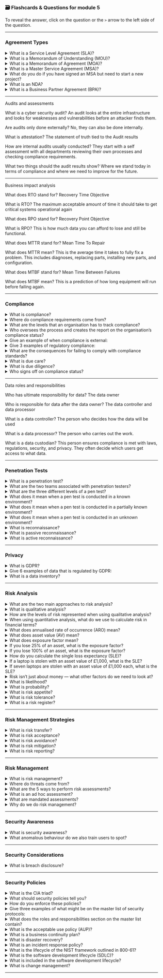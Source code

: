 ### 🗃️ Flashcards & Questions for module 5
To reveal the answer, click on the question or the `>` arrow to the left side of the question.

-----

### Agreement Types

<details>
  <summary>What is a Service Level Agreement (SLA)?</summary>
  This outlines minimum performance such as uptime guarantees, response times, or how quickly a technician can be dispatched if something goes wrong.
</details>

<details>
  <summary>What is a Memorandum of Understanding (MOU)?</summary>
  This is used in new business relationships to outline goals. This is usually informal.
</details>

<details>
  <summary>What is a Memorandum of Agreement (MOA)?</summary>
  This adds more information on how the two businesses will work together.
</details>

<details>
  <summary>What is a Master Service Agreement (MSA)?</summary>
  This is for long-term partnerships. This is legally binding and creates a framework between the two organisations.
</details>

<details>
  <summary>What do you do if you have signed an MSA but need to start a new project?</summary>
  Attach a Statement of Work (SOW) to the existing agreement.
</details>

<details>
  <summary>What is an NDA?</summary>
  Non-Disclosure Agreement is a legal contract between two parties and is used to keep data confidential.
</details>

<details>
  <summary>What is a Business Partner Agreement (BPA)?</summary>
  This is a legal contract that defines the relationship inside a company organisation including financial details, ownership stakes, and decision-making authority.
</details>


-----

Audits and assessments

What is a cyber security audit?
An audit looks at the entire infrastructure and looks for weaknesses and vulnerabilities before an attacker finds them.

Are audits only done externally?
No, they can also be done internally.

What is attestation?
The statement of truth tied to the Audit results

How are internal audits usually conducted?
They start with a self assessment with all departments reviewing their own processes and checking compliance requirements.

What two things should the audit results show?
Where we stand today in terms of compliance and where we need to improve for the future.


-----

Business impact analysis

What does RTO stand for?
Recovery Time Objective

What is RTO?
The maximum acceptable amount of time it should take to get critical systems operational again

What does RPO stand for?
Recovery Point Objective

What is RPO?
This is how much data you can afford to lose and still be functional.

What does MTTR stand for?
Mean Time To Repair

What does MTTR mean?
This is the average time it takes to fully fix a problem. This includes diagnoses, replacing parts, installing new parts, and configuration.

What does MTBF stand for?
Mean Time Between Failures

What does MTBF mean?
This is a prediction of how long equipment will run before failing again.


-----

### Compliance

<details>
  <summary>What is compliance?</summary>
  Compliance is the process of meeting required standards.
</details>

<details>
  <summary>Where do compliance requirements come from?</summary>
  Government laws, industry regulations, or agreements made with third parties.
</details>

<details>
  <summary>What are the levels that an organisation has to track compliance?</summary>
  Local, State, Federal, International.
</details>

<details>
  <summary>Who oversees the process and creates the report on the organisation’s compliance status?</summary>
  The Chief Compliance Officer (CCO).
</details>

<details>
  <summary>Give an example of when compliance is external:</summary>
  When working with vendors and partners you may have to meet their requirements and provide compliance reports.
</details>

<details>
  <summary>Give 3 examples of regulatory compliance:</summary>
  - **SOX (Sarbanes-Oxley Act):** Ensures accurate financial reporting for public companies.  
  - **HIPAA:** Protects medical information in the US.  
  - **GLBA (Gramm-Leach-Bliley Act):** Governs how financial institutions safeguard customer data.
</details>

<details>
  <summary>What are the consequences for failing to comply with compliance standards?</summary>
  Jail time, fines, loss of licence, loss of partnership, and reputational damage.
</details>

<details>
  <summary>What is due care?</summary>
  This means you are responsible for managing compliance.
</details>

<details>
  <summary>What is due diligence?</summary>
  This means you are vetting and managing third-party compliance.
</details>

<details>
  <summary>Who signs off on compliance status?</summary>
  Executives.
</details>


-----

Data roles and responsibilities

Who has ultimate responsibility for data?
The data owner

Who is responsible for data after the data owner?
The data controller and data processor 

What is a data controller?
The person who decides how the data will be used

What is a data processor?
The person who carries out the work. 

What is a data custodian?
This person ensures compliance is met with laws, regulations, security, and privacy. They often decide which users get access to what data.


-----

### Penetration Tests

<details>
  <summary>What is a penetration test?</summary>
  When penetration testers try to break into your system like an attacker to find vulnerabilities.
</details>

<details>
  <summary>What are the two teams associated with penetration testers?</summary>
  Red team (attackers) and Blue team (defenders).
</details>

<details>
  <summary>What are the three different levels of a pen test?</summary>
  Known environment, partially known environment, and unknown environment.
</details>

<details>
  <summary>What does it mean when a pen test is conducted in a known environment?</summary>
  The pen tester has been given or has knowledge on what systems the organisation is running.
</details>

<details>
  <summary>What does it mean when a pen test is conducted in a partially known environment?</summary>
  The pen tester has been given small amounts or has some idea of what systems the organisation is running.
</details>

<details>
  <summary>What does it mean when a pen test is conducted in an unknown environment?</summary>
  The pen tester knows nothing about the system.
</details>

<details>
  <summary>What is reconnaissance?</summary>
  Finding information before an attack.
</details>

<details>
  <summary>What is passive reconnaissance?</summary>
  This is finding information without touching the systems themselves. This prevents alerts from being triggered.
</details>

<details>
  <summary>What is active reconnaissance?</summary>
  This is finding information while attacking the system.
</details>


-----

### Privacy

<details>
  <summary>What is GDPR?</summary>
  A European regulator that protects privacy data.
</details>

<details>
  <summary>Give 6 examples of data that is regulated by GDPR:</summary>
  Name, address, photos, emails, bank details, and social media posts.
</details>

<details>
  <summary>What is a data inventory?</summary>
  A tracker for what data is being collected, who owns it, how often it’s updated, and the format.
</details>


-----

### Risk Analysis

<details>
  <summary>What are the two main approaches to risk analysis?</summary>
  Qualitative and quantitative.
</details>

<details>
  <summary>What is qualitative analysis?</summary>
  This is a big picture view. It allows us to see where we need to focus our attention.
</details>

<details>
  <summary>How are the levels of risk represented when using qualitative analysis?</summary>
  Low, medium, and high.
</details>

<details>
  <summary>When using quantitative analysis, what do we use to calculate risk in financial terms?</summary>
  Numbers and formulas.
</details>

<details>
  <summary>What does annualised rate of occurrence (ARO) mean?</summary>
  This tells us how many times a risk might happen a year.
</details>

<details>
  <summary>What does asset value (AV) mean?</summary>
  The amount something owned by the company is worth. This isn’t just the cost to replace the asset but also the total lost sales, fines, or other impacts.
</details>

<details>
  <summary>What does exposure factor mean?</summary>
  This is the percentage of the asset lost if the risk occurs.
</details>

<details>
  <summary>If you lose 25% of an asset, what is the exposure factor?</summary>
  0.25
</details>

<details>
  <summary>If you lose 100% of an asset, what is the exposure factor?</summary>
  1.0
</details>

<details>
  <summary>How do you calculate the single loss expectancy (SLE)?</summary>
  Asset value × exposure factor.
</details>

<details>
  <summary>If a laptop is stolen with an asset value of £1,000, what is the SLE?</summary>
  £1,000
</details>

<details>
  <summary>If seven laptops are stolen with an asset value of £1,000 each, what is the SLE?</summary>
  £7,000
</details>

<details>
  <summary>Risk isn’t just about money — what other factors do we need to look at?</summary>
  Life and safety, property, and broader financial impacts.
</details>

<details>
  <summary>What is likelihood?</summary>
  This is more qualitative, meaning it gives a quick overview of the chance of something happening (rare, possible, almost certain).
</details>

<details>
  <summary>What is probability?</summary>
  Calculations made to get the chance of something happening, often based on history or predictions.
</details>

<details>
  <summary>What is risk appetite?</summary>
  This is how much risk the organisation is willing to take.
</details>

<details>
  <summary>What is risk tolerance?</summary>
  This is how much risk the organisation will allow.
</details>

<details>
  <summary>What is a risk register?</summary>
  A document that lists every risk tied to a project. Each risk is described, assigned to an owner, and given a threshold. This means everyone understands the risks and what options exist to manage or avoid them.
</details>


-----

### Risk Management Strategies

<details>
  <summary>What is risk transfer?</summary>
  Handing off risk to someone else. For example, cybersecurity insurance — the financial risk will be covered by the insurance.
</details>

<details>
  <summary>What is risk acceptance?</summary>
  When an organisation understands the risks and decides to live with them. This might mean making exemptions or exceptions to policies.
</details>

<details>
  <summary>What is risk avoidance?</summary>
  This means you remove the risk entirely, leaving nothing left to manage.
</details>

<details>
  <summary>What is risk mitigation?</summary>
  This is where you reduce the risk to a safer level. For example, using a firewall.
</details>

<details>
  <summary>What is risk reporting?</summary>
  This is where we document all known risks, including how they’re being handled. This helps keep leadership informed.
</details>


-----

### Risk Management

<details>
  <summary>What is risk management?</summary>
  The process of identifying, assessing, and addressing risks before they become a serious problem.
</details>

<details>
  <summary>Where do threats come from?</summary>
  Inside and outside of the organisation.
</details>

<details>
  <summary>What are the 5 ways to perform risk assessments?</summary>
  One-time assessments, ongoing assessments, ad hoc assessments, scheduled assessments, and mandated assessments.
</details>

<details>
  <summary>What is an ad hoc assessment?</summary>
  Ad hoc means for this purpose only. These are triggered by specific concerns.
</details>

<details>
  <summary>What are mandated assessments?</summary>
  Assessments that are required by law or regulations.
</details>

<details>
  <summary>Why do we do risk management?</summary>
  To ensure organisations understand where they’re vulnerable and have plans in place to minimise the impact of a potential threat.
</details>


-----

### Security Awareness

<details>
  <summary>What is security awareness?</summary>
  The act of training employees to spot and how to respond to security threats like phishing emails.
</details>

<details>
  <summary>What anomalous behaviour do we also train users to spot?</summary>
  Risky actions (modifying host files), unexpected activity (log in attempt from a different country), and unintentional mistakes (mistyping domains).
</details>


-----

### Security Considerations

<details>
  <summary>What is breach disclosure?</summary>
  If your organisation is compromised, you must inform regulators and possibly the public.
</details>


-----

### Security Policies

<details>
  <summary>What is the CIA triad?</summary>
  Confidentiality, integrity, availability. These are the three main goals of cyber security.
</details>

<details>
  <summary>What should security policies tell you?</summary>
  It should tell you what you should do and why you need to do it.
</details>

<details>
  <summary>How do you enforce these policies?</summary>
  Technical security controls.
</details>

<details>
  <summary>Give three examples of what might be on the master list of security protocols:</summary>
  It contains what happens if a virus is found on a workstation, what happens if someone tries to remote connect, and what if a vulnerability is exploited.
</details>

<details>
  <summary>What does the roles and responsibilities section on the master list contain?</summary>
  The contact information for who to call if there is a problem.
</details>

<details>
  <summary>What is the acceptable use policy (AUP)?</summary>
  This governs what you can and cannot do on company technology. It helps to protect the organisation legally if something illegal is done.
</details>

<details>
  <summary>What is a business continuity plan?</summary>
  A plan for how the organisation can continue to operate without technology.
</details>

<details>
  <summary>What is disaster recovery?</summary>
  This covers how you would recover to a recovery site if the main site has been destroyed.
</details>

<details>
  <summary>What is an incident response policy?</summary>
  Outlines what to do if malware is executed or a phishing attack occurs.
</details>

<details>
  <summary>What is the lifecycle of the NIST framework outlined in 800-61?</summary>
  Preparation, detection and analysis, containment, eradication and recovery, and post incident review.
</details>

<details>
  <summary>What is the software development lifecycle (SDLC)?</summary>
  This is a structured process for building applications.
</details>

<details>
  <summary>What is included in the software development lifecycle?</summary>
  Requirements and development, testing, deployment, and maintenance.
</details>

<details>
  <summary>What is change management?</summary>
  This is what must happen before any changes like updates are made to a device. This outlines what to do if something goes wrong and to prevent disruption to the organisation.
</details>


-----



